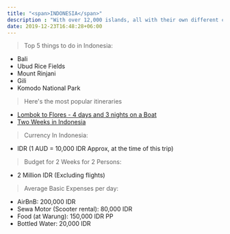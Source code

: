 ```yaml
---
title: "<span>INDONESIA</span>"
description : "With over 12,000 islands, all with their own different culture and traditions, it will take years for you to explore Indonesia and see it all. From active volcanoes to rice fields, from Islamic architecture of Java to the Hindu culture of Bali, from the Komodo Dragons of Flores to the off the beaten path island of Karimunjawa, prepare yourself for the explosive experience of food and culture in Indonesia."
date: 2019-12-23T16:48:28+06:00
---
```

<!-- description about the country - continued -->


<!-- top 5 things to do -->
> Top 5 things to do in Indonesia:
- Bali
- Ubud Rice Fields
- Mount Rinjani
- Gili
- Komodo National Park

<!-- links to 2 guides -->
> Here's the most popular itineraries
- [Lombok to Flores - 4 days and 3 nights on a Boat](/indonesia/four-days-lombok-flores/)
- [Two Weeks in Indonesia ](/indonesia/two-weeks-in-indonesia/)


<!-- add budget details -->
 > Currency In Indonesia:
- IDR
(1 AUD = 10,000 IDR Approx, at the time of this trip)

 > Budget for 2 Weeks for 2 Persons:
- 2 Million IDR
(Excluding flights)

 > Average Basic Expenses per day:
- AirBnB: 200,000 IDR
- Sewa Motor (Scooter rental): 80,000 IDR
- Food (at Warung): 150,000 IDR PP
- Bottled Water: 20,000 IDR

<!-- start of partials, add in list.html -->

<!-- link to plan your trip -->

<!-- link to more guides -->

<!-- link to affiliates -->

<!-- tips and tricks -->

<!-- link to more blog posts -->

<!-- link to popular guides -->

<!-- link to more topics -->

<!-- end of partials, add in single.html -->

